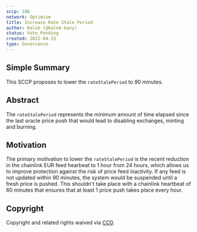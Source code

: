 ```yaml
---
sccp: 186
network: Optimism
title: Increase Rate Stale Period
author: Kaleb (@kaleb-keny)
status: Vote_Pending
created: 2022-04-15
type: Governance
---
```


## Simple Summary

<!--"If you can't explain it simply, you don't understand it well enough." Provide a simplified and layman-accessible explanation of the SCCP.-->

This SCCP proposes to lower the `rateStalePeriod` to 90 minutes. 

## Abstract

<!--A short (~200 word) description of the variable change proposed.-->

The `rateStalePeriod` represents the minimum amount of time elapsed since the last oracle price push that would lead to disabling exchanges, minting and burning.

## Motivation

<!--The motivation is critical for SCCPs that want to update variables within Synthetix. It should clearly explain why the existing variable is not incentive aligned. SCCP submissions without sufficient motivation may be rejected outright.-->

The primary motivation to lower the `rateStalePeriod` is the recent reduction in the chainlink EUR feed hearbeat to 1 hour from 24 hours, which allows us to improve protection against the risk of price feed inactivity.
If any feed is not updated within 90 minutes, the system would be suspended until a fresh price is pushed. This shouldn't take place with a chainlink heartbeat of 60 minutes that ensures that at least 1 price push takes place every hour.

## Copyright

Copyright and related rights waived via [CC0](https://creativecommons.org/publicdomain/zero/1.0/).

